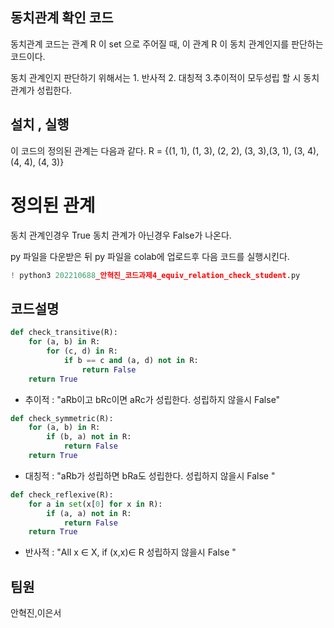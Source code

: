 ## 동치관계 확인 코드

동치관계 코드는 관계 R 이 set 으로 주어질 때, 이 관계 R 이 동치 관계인지를 판단하는 코드이다. 

동치 관계인지 판단하기 위해서는 1. 반사적 2. 대칭적 3.추이적이 모두성립 할 시 동치관계가 성립한다.

## 설치 , 실행 

이 코드의 정의된 관계는 다음과 같다.  R = {(1, 1), (1, 3), (2, 2), (3, 3),(3, 1), (3, 4), (4, 4), (4, 3)} 

# 정의된 관계 
동치 관계인경우 True 동치 관계가 아닌경우 False가 나온다.

py 파일을 다운받은 뒤  py 파일을 colab에 업로드후 다음 코드를 실행시킨다.
```python
! python3 202210688_안혁진_코드과제4_equiv_relation_check_student.py
```

## 코드설명 
```python
def check_transitive(R):
    for (a, b) in R:
        for (c, d) in R:
            if b == c and (a, d) not in R:
                return False
    return True
```

- 추이적 : "aRb이고 bRc이면 aRc가 성립한다. 성립하지 않을시 False"

```python
def check_symmetric(R):
    for (a, b) in R:
        if (b, a) not in R:
            return False
    return True
```
- 대칭적 : "aRb가 성립하면 bRa도 성립한다. 성립하지 않을시 False "
```python
def check_reflexive(R):
    for a in set(x[0] for x in R):
        if (a, a) not in R:
            return False
    return True
```
- 반사적 :  "All x ∈ X, if (x,x)∈ R 성립하지 않을시 False "  
## 팀원
안혁진,이은서
